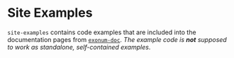 # Site Examples

`site-examples` contains code examples that are included into the documentation
pages from [`exonum-doc`](https://github.com/exonum/exonum-doc).
_The example code is **not** supposed to work as standalone, self-contained
examples_.
